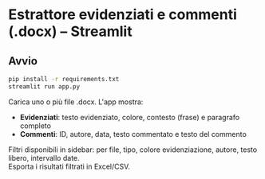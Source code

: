 # Estrattore evidenziati e commenti (.docx) – Streamlit

## Avvio
```bash
pip install -r requirements.txt
streamlit run app.py
```
Carica uno o più file .docx. L'app mostra:
- **Evidenziati**: testo evidenziato, colore, contesto (frase) e paragrafo completo
- **Commenti**: ID, autore, data, testo commentato e testo del commento

Filtri disponibili in sidebar: per file, tipo, colore evidenziazione, autore, testo libero, intervallo date.  
Esporta i risultati filtrati in Excel/CSV.

